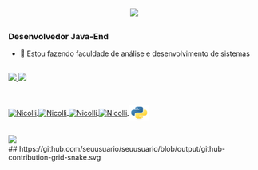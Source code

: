 <h1 align="center">
    <img src="https://readme-typing-svg.herokuapp.com/?font=Righteous&size=35&center=true&vCenter=true&width=500&height=70&duration=4000&lines=Olá!+👋;+Sou+Nicolli++Silva!;" />
</h1>
<h3>Desenvolvedor Java-End </h3>

- 🌱 Estou fazendo faculdade de análise e desenvolvimento de sistemas

  ##
  <div>
  <a href="https://github.com/Nicksantanna"> 
<img height="42%" src="https://github-readme-stats.vercel.app/api?username=Nicksantanna&show_icons=true&theme=dark&include_all_commits=true&count_private=true"/>
  <img height="50%
" src="https://github-readme-stats.vercel.app/api/top-langs/?username=Nicksantanna&layout=compact&langs_count=16&theme=dark"/>
</div>

##
<div style="display: inline_block"><br>
 <img align="center" alt="Nicolli" height="30" width="40" src="https://cdn.jsdelivr.net/gh/devicons/devicon@latest/icons/java/java-original.svg">
  <img align="center" alt="Nicolli" height="30" width="40" src="https://cdn.jsdelivr.net/gh/devicons/devicon@latest/icons/mysql/mysql-original.svg">
  <img align="center" alt="Nicolli" height="30" width="40" src="https://cdn.jsdelivr.net/gh/devicons/devicon@latest/icons/eclipse/eclipse-original-wordmark.svg">
  <img align="center" alt="Nicolli" height="30" width="40" src="https://cdn.jsdelivr.net/gh/devicons/devicon@latest/icons/vscode/vscode-original.svg">
 <img align="center" alt="Nicolli-Python" height="30" width="40" src="https://raw.githubusercontent.com/devicons/devicon/master/icons/python/python-original.svg">
  

</div>

##
<div>
  <a href = "mailto:nicollisantana07@gmail.com"><img src="https://img.shields.io/badge/Gmail-D14836?style=for-the-badge&logo=gmail&logoColor=white" target="_blank"></a>
  
</div>
##
https://github.com/seuusuario/seuusuario/blob/output/github-contribution-grid-snake.svg

